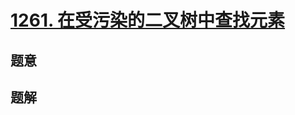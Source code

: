 # [1261. 在受污染的二叉树中查找元素](https://leetcode-cn.com/problems/find-elements-in-a-contaminated-binary-tree/) 

## 题意



## 题解



```c++

```



```python3

```

